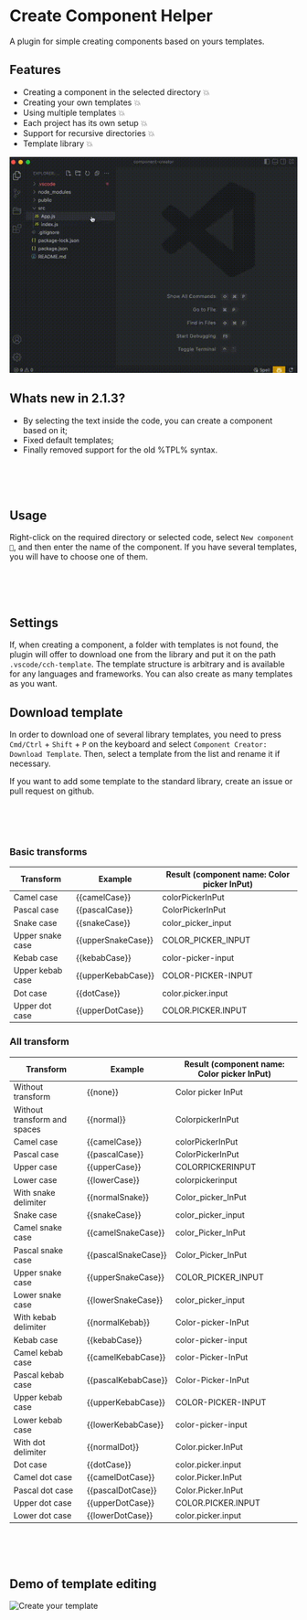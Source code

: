 # Create Component Helper

A plugin for simple creating components based on yours templates.

## Features

- Creating a component in the selected directory 💥
- Creating your own templates 💥
- Using multiple templates 💥
- Each project has its own setup 💥
- Support for recursive directories 💥
- Template library 💥

![Demo](https://raw.githubusercontent.com/dsbasko/component-creator/main/assets/gif/intro.gif 'Demo')

## Whats new in 2.1.3?

- By selecting the text inside the code, you can create a component based on it;
- Fixed default templates;
- Finally removed support for the old %TPL% syntax.

<br><br><br>

## Usage

Right-click on the required directory or selected code, select `New component 🧩`, and then enter the name of the component. If you have several templates, you will have to choose one of them.

<br><br><br>

## Settings

If, when creating a component, a folder with templates is not found, the plugin will offer to download one from the library and put it on the path `.vscode/cch-template`. The template structure is arbitrary and is available for any languages and frameworks. You can also create as many templates as you want.

## Download template

In order to download one of several library templates, you need to press `Cmd/Ctrl` + `Shift` + `P` on the keyboard and select `Component Creator: Download Template`. Then, select a template from the list and rename it if necessary.

If you want to add some template to the standard library, create an issue or pull request on github.

<br><br><br>

### Basic transforms

| Transform        | Example            | Result (component name: Color picker InPut) |
| ---------------- | ------------------ | ------------------------------------------- |
| Camel case       | {{camelCase}}      | colorPickerInPut                            |
| Pascal case      | {{pascalCase}}     | ColorPickerInPut                            |
| Snake case       | {{snakeCase}}      | color_picker_input                          |
| Upper snake case | {{upperSnakeCase}} | COLOR_PICKER_INPUT                          |
| Kebab case       | {{kebabCase}}      | color-picker-input                          |
| Upper kebab case | {{upperKebabCase}} | COLOR-PICKER-INPUT                          |
| Dot case         | {{dotCase}}        | color.picker.input                          |
| Upper dot case   | {{upperDotCase}}   | COLOR.PICKER.INPUT                          |

### All transform

| Transform                    | Example             | Result (component name: Color picker InPut) |
| ---------------------------- | ------------------- | ------------------------------------------- |
| Without transform            | {{none}}            | Color picker InPut                          |
| Without transform and spaces | {{normal}}          | ColorpickerInPut                            |
| Camel case                   | {{camelCase}}       | colorPickerInPut                            |
| Pascal case                  | {{pascalCase}}      | ColorPickerInPut                            |
| Upper case                   | {{upperCase}}       | COLORPICKERINPUT                            |
| Lower case                   | {{lowerCase}}       | colorpickerinput                            |
| With snake delimiter         | {{normalSnake}}     | Color_picker_InPut                          |
| Snake case                   | {{snakeCase}}       | color_picker_input                          |
| Camel snake case             | {{camelSnakeCase}}  | color_Picker_InPut                          |
| Pascal snake case            | {{pascalSnakeCase}} | Color_Picker_InPut                          |
| Upper snake case             | {{upperSnakeCase}}  | COLOR_PICKER_INPUT                          |
| Lower snake case             | {{lowerSnakeCase}}  | color_picker_input                          |
| With kebab delimiter         | {{normalKebab}}     | Color-picker-InPut                          |
| Kebab case                   | {{kebabCase}}       | color-picker-input                          |
| Camel kebab case             | {{camelKebabCase}}  | color-Picker-InPut                          |
| Pascal kebab case            | {{pascalKebabCase}} | Color-Picker-InPut                          |
| Upper kebab case             | {{upperKebabCase}}  | COLOR-PICKER-INPUT                          |
| Lower kebab case             | {{lowerKebabCase}}  | color-picker-input                          |
| With dot delimiter           | {{normalDot}}       | Color.picker.InPut                          |
| Dot case                     | {{dotCase}}         | color.picker.input                          |
| Camel dot case               | {{camelDotCase}}    | color.Picker.InPut                          |
| Pascal dot case              | {{pascalDotCase}}   | Color.Picker.InPut                          |
| Upper dot case               | {{upperDotCase}}    | COLOR.PICKER.INPUT                          |
| Lower dot case               | {{lowerDotCase}}    | color.picker.input                          |

<br><br><br>

## Demo of template editing

![Create your template](https://raw.githubusercontent.com/dsbasko/component-creator/main/assets/gif/custom-template.gif 'Create your template')
